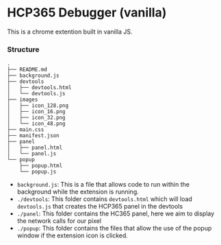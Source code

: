 # HCP365 Debugger (vanilla)

This is a chrome extention built in vanilla JS.

### Structure

```
.
├── README.md
├── background.js
├── devtools
│   ├── devtools.html
│   └── devtools.js
├── images
│   ├── icon_128.png
│   ├── icon_16.png
│   ├── icon_32.png
│   └── icon_48.png
├── main.css
├── manifest.json
├── panel
│   ├── panel.html
│   └── panel.js
└── popup
    ├── popup.html
    └── popup.js
```

- `background.js`: This is a file that allows code to run within the background while the extension is running. 
- `./devtools`: This folder contains `devtools.html` which will load `devtools.js` that creates the HCP365 panel in the devtools
- `./panel`: This folder contains the HC365 panel, here we aim to display the network calls for our pixel
- `./popup`: This folder contains the files that allow the use of the popup window if the extension icon is clicked.
